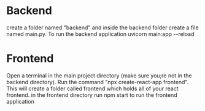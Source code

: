 # Backend
create a folder named "backend" and inside the backend folder create a file named main.py. To run the backend application uvicorn main:app --reload

# Frontend
Open a terminal in the main project directory (make sure you;re not in the backend directory). Run the command "npx create-react-app frontend". This will create a folder called frontend which holds all of your react frontend. in the frontend directory run npm start to run the frontend application